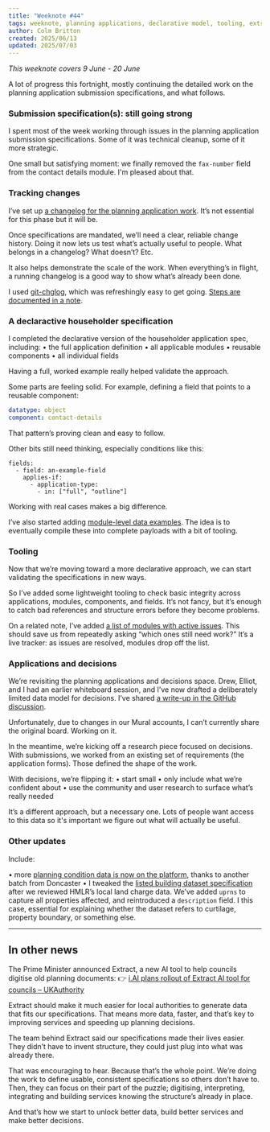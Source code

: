 ```yaml
---
title: "Weeknote #44"
tags: weeknote, planning applications, declarative model, tooling, extract, ai
author: Colm Britton
created: 2025/06/13
updated: 2025/07/03
---
```


_This weeknote covers 9 June - 20 June_

A lot of progress this fortnight, mostly continuing the detailed work on the planning application submission specifications, and what follows.

### Submission specification(s): still going strong

I spent most of the week working through issues in the planning application submission specifications. Some of it was technical cleanup, some of it more strategic.

One small but satisfying moment: we finally removed the `fax-number` field from the contact details module. I'm pleased about that.

### Tracking changes

I’ve set up [a changelog for the planning application work](https://github.com/digital-land/planning-application-data-specification/blob/main/CHANGELOG.md). It’s not essential for this phase but it will be.

Once specifications are mandated, we’ll need a clear, reliable change history. Doing it now lets us test what’s actually useful to people. What belongs in a changelog? What doesn’t? Etc.

It also helps demonstrate the scale of the work. When everything’s in flight, a running changelog is a good way to show what’s already been done.

I used [git-chglog](https://github.com/git-chglog/git-chglog), which was refreshingly easy to get going. [Steps are documented in a note](/notes/development/an-automated-changelog).

### A declaractive householder specification

I completed the declarative version of the householder application spec, including:
	•	the full application definition
	•	all applicable modules
	•	reusable components
	•	all individual fields

Having a full, worked example really helped validate the approach.

Some parts are feeling solid. For example, defining a field that points to a reusable component:

```yaml
datatype: object  
component: contact-details
```

That pattern’s proving clean and easy to follow.

Other bits still need thinking, especially conditions like this:

```
fields:
  - field: an-example-field
    applies-if:
      - application-type:
        - in: ["full", "outline"]
```

Working with real cases makes a big difference.

I’ve also started adding [module-level data examples](https://github.com/digital-land/planning-application-data-specification/tree/main/specification/example). The idea is to eventually compile these into complete payloads with a bit of tooling.


### Tooling

Now that we’re moving toward a more declarative approach, we can start validating the specifications in new ways.

So I’ve added some lightweight tooling to check basic integrity across applications, modules, components, and fields. It’s not fancy, but it’s enough to catch bad references and structure errors before they become problems.

On a related note, I’ve added [a list of modules with active issues](https://github.com/digital-land/planning-application-data-specification/blob/main/issue-tracking/index.md). This should save us from repeatedly asking “which ones still need work?” It’s a live tracker: as issues are resolved, modules drop off the list.

### Applications and decisions

We’re revisiting the planning applications and decisions space. Drew, Elliot, and I had an earlier whiteboard session, and I’ve now drafted a deliberately limited data model for decisions. I’ve shared [a write-up in the GitHub discussion](https://github.com/digital-land/data-standards-backlog/discussions/25#discussioncomment-13530686).

Unfortunately, due to changes in our Mural accounts, I can’t currently share the original board. Working on it.

In the meantime, we’re kicking off a research piece focused on decisions. With submissions, we worked from an existing set of requirements (the application forms). Those defined the shape of the work.

With decisions, we’re flipping it:
	•	start small
	•	only include what we’re confident about
	•	use the community and user research to surface what’s really needed

It’s a different approach, but a necessary one. Lots of people want access to this data so it's important we figure out what will actually be useful.

### Other updates

Include:

•	more [planning condition data is now on the platform](https://www.planning.data.gov.uk/dataset/planning-condition), thanks to another batch from Doncaster
•	I tweaked the [listed building dataset specification](https://digital-land.github.io/specification/specification/listed-building/) after we reviewed HMLR’s local land charge data. We’ve added `uprns` to capture all properties affected, and reintroduced a `description` field. I this case, essential for explaining whether the dataset refers to curtilage, property boundary, or something else.

---

## In other news 

The Prime Minister announced Extract, a new AI tool to help councils digitise old planning documents:
👉 [i.AI plans rollout of Extract AI tool for councils – UKAuthority](https://www.ukauthority.com/articles/iai-plans-roll-out-of-extract-ai-tool-for-councils)

Extract should make it much easier for local authorities to generate data that fits our specifications. That means more data, faster, and that’s key to improving services and speeding up planning decisions.

The team behind Extract said our specifications made their lives easier. They didn’t have to invent structure, they could just plug into what was already there.

That was encouraging to hear. Because that’s the whole point.
We’re doing the work to define usable, consistent specifications so others don’t have to.
Then, they can focus on their part of the puzzle; digitising, interpreting, integrating and building services knowing the structure’s already in place.

And that’s how we start to unlock better data, build better services and make better decisions.
